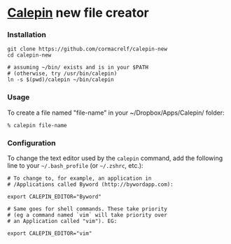 # [Calepin](http://calepin.co) new file creator

### Installation

    git clone https://github.com/cormacrelf/calepin-new
    cd calepin-new
    
    # assuming ~/bin/ exists and is in your $PATH
    # (otherwise, try /usr/bin/calepin)
    ln -s $(pwd)/calepin ~/bin/calepin

### Usage

To create a file named "file-name" in your ~/Dropbox/Apps/Calepin/ folder:

    % calepin file-name


### Configuration

To change the text editor used by the `calepin` command, add the following line to your `~/.bash_profile` (or `~/.zshrc`, etc.):

    # To change to, for example, an application in 
    # /Applications called Byword (http://bywordapp.com):
    
    export CALEPIN_EDITOR="Byword"
    
    # Same goes for shell commands. These take priority 
    # (eg a command named `vim` will take priority over 
    # an Application called "vim"). EG:
    
    export CALEPIN_EDITOR="vim"

